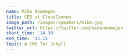 ```yaml
---
name: Mike Neumegen
title: CEO at CloudCannon
image_path: /images/speakers/mike.jpg
twitter_url: https://twitter.com/mikeneumegen
start_time: '14.30'
end_time: '15.15'
topic: A CMS for Jekyll
---
```

